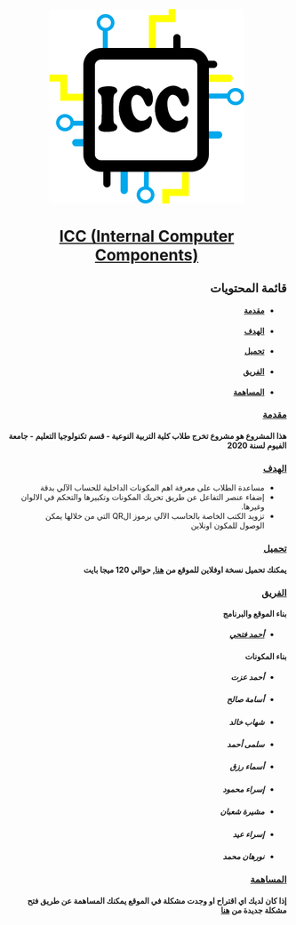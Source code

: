 <div dir="rtl">
<div align="center" >
  <img src="assets/icc.png" />
  <h1 dir="ltr"><a href="https://ahmadfathy97.github.io/icc/"> ICC (Internal Computer Components)</a></h1>
</div>
<h2>قائمة المحتويات</h2>
<ul>
  <li>
    <h4 id="intro"><a href="#intro">مقدمة</a><h4>
  </li>
  <li>
    <h4 id="goal"><a href="#goal">الهدف</a></h4>
  </li>
  <li>
    <h4 id="download"><a href="#download">تحميل</a></h4>
  </li>
  <li>
    <h4 id="team"><a href="#team">الفريق</a></h4>
  </li>
  <li>
    <h4 id="contribution"><a href="#contribution">المساهمة</a></h4>
  </li>
</ul>
<h3><a href="#intro" id="intro">مقدمة</a></h3>
<h4>
هذا المشروع هو مشروع تخرج طلاب كلية التربية النوعية - قسم تكنولوجيا التعليم - جامعة الفيوم لسنة 2020
</h4>
<h3><a href="#goal" id="intro">الهدف</a></h3>
<ul>
  <li>مساعدة الطلاب على معرفة اهم المكونات الداخلية للحساب الآلي بدقة</li>
  <li>إضفاء عنصر التفاعل عن طريق تحريك المكونات وتكبيرها والتحكم في الالوان وغيرها.</li>
  <li>تزويد الكتب الخاصة بالحاسب الآلي برموز الQR التي من خلالها يمكن الوصول للمكون اونلاين</li>
</ul>
<h3><a href="#downlaod" id="intro">تحميل</a></h3>
<h4>يمكنك تحميل نسخة اوفلاين للموقع من <a href="" download><b>هنا</b></a>, حوالي 120 ميجا بايت</h4>
<h3><a href="#team" id="intro">الفريق</a></h3>
<h4>بناء الموقع والبرنامج</h4>
<ul>
  <li><h5><a href="https://github.com/ahmadfathy97">أحمد فتحي</a></h5></li>
</ul>
<h4>بناء المكونات</h4>
<ul>
  <h5><li>أحمد عزت</li></h5>
  <h5><li>أسامة صالح</li></h5>
  <h5><li>شهاب خالد</li></h5>
  <h5><li>سلمى أحمد</li></h5>
  <h5><li>أسماء رزق</li></h5>
  <h5><li>إسراء محمود</li></h5>
  <h5><li>مشيرة شعبان</li></h5>
  <h5><li>إسراء عيد</li></h5>
  <h5><li>نورهان محمد</li></h5>
</ul>
<h3><a href="#contribution" id="intro">المساهمة</a></h3>
<h4>إذا كان لديك اي اقتراح او وجدت مشكلة في الموقع يمكنك المساهمة عن طريق فتح مشكلة جديدة من
<a href="https://github.com/ahmadfathy97/icc/issues">هنا</a></h4>
</div>
